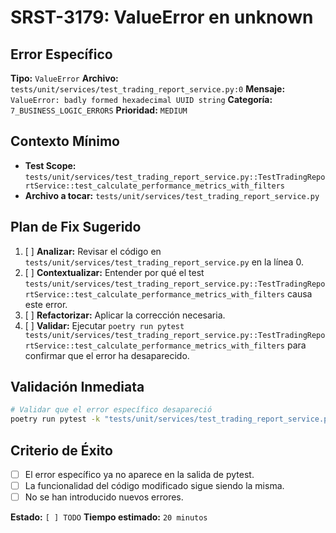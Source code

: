 # SRST-3179: ValueError en unknown

## Error Específico
**Tipo:** `ValueError`
**Archivo:** `tests/unit/services/test_trading_report_service.py:0`
**Mensaje:** `ValueError: badly formed hexadecimal UUID string`
**Categoría:** `7_BUSINESS_LOGIC_ERRORS`
**Prioridad:** `MEDIUM`

## Contexto Mínimo
- **Test Scope:** `tests/unit/services/test_trading_report_service.py::TestTradingReportService::test_calculate_performance_metrics_with_filters`
- **Archivo a tocar:** `tests/unit/services/test_trading_report_service.py`

## Plan de Fix Sugerido
1. [ ] **Analizar:** Revisar el código en `tests/unit/services/test_trading_report_service.py` en la línea 0.
2. [ ] **Contextualizar:** Entender por qué el test `tests/unit/services/test_trading_report_service.py::TestTradingReportService::test_calculate_performance_metrics_with_filters` causa este error.
3. [ ] **Refactorizar:** Aplicar la corrección necesaria.
4. [ ] **Validar:** Ejecutar `poetry run pytest tests/unit/services/test_trading_report_service.py::TestTradingReportService::test_calculate_performance_metrics_with_filters` para confirmar que el error ha desaparecido.

## Validación Inmediata
```bash
# Validar que el error específico desapareció
poetry run pytest -k "tests/unit/services/test_trading_report_service.py::TestTradingReportService::test_calculate_performance_metrics_with_filters" -v
```

## Criterio de Éxito
- [ ] El error específico ya no aparece en la salida de pytest.
- [ ] La funcionalidad del código modificado sigue siendo la misma.
- [ ] No se han introducido nuevos errores.

**Estado:** `[ ] TODO`
**Tiempo estimado:** `20 minutos`

